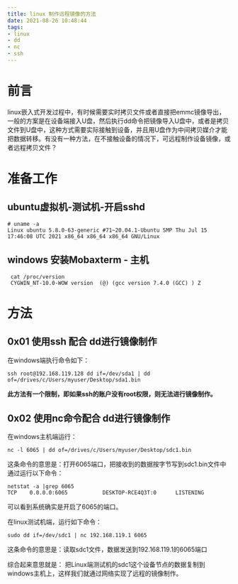 ```yaml
---
title: linux 制作远程镜像的方法
date: 2021-08-26 10:48:44
tags:
- linux
- dd
- nc
- ssh
---
```


# 前言
linux嵌入式开发过程中，有时候需要实时拷贝文件或者直接把emmc镜像导出，一般的方案是在设备端接入U盘，然后执行dd命令把镜像导入U盘中，或者是拷贝文件到U盘中，这种方式需要实际接触到设备，并且用U盘作为中间拷贝媒介才能把数据转移。有没有一种方法，在不接触设备的情况下，可远程制作设备镜像，或者远程拷贝文件？

<!--more-->

# 准备工作

## ubuntu虚拟机-测试机-开启sshd

	# uname -a
	Linux ubuntu 5.8.0-63-generic #71~20.04.1-Ubuntu SMP Thu Jul 15 17:46:08 UTC 2021 x86_64 x86_64 x86_64 GNU/Linux


## windows 安装Mobaxterm - 主机

	 cat /proc/version
	 CYGWIN_NT-10.0-WOW version  (@) (gcc version 7.4.0 (GCC) ) Z

# 方法

## 0x01 使用ssh 配合 dd进行镜像制作
在windows端执行命令如下：

	ssh root@192.168.119.128 dd if=/dev/sda1 | dd of=/drives/c/Users/myuser/Desktop/sda1.bin

**此方法有一个限制，即如果ssh的账户没有root权限，则无法进行镜像制作。**

## 0x02 使用nc命令配合 dd进行镜像制作
在windows主机端运行：

	nc -l 6065 | dd of=/drives/c/Users/myuser/Desktop/sdc1.bin

这条命令的意思是：打开6065端口，把接收到的数据按字节写到sdc1.bin文件中
通过运行以下命令：

	netstat -a |grep 6065
	TCP    0.0.0.0:6065           DESKTOP-RCE4Q3T:0      LISTENING	

可以看到系统确实是开启了6065的端口。

在linux测试机端，运行如下命令：

	sudo dd if=/dev/sdc1 | nc 192.168.119.1 6065

这条命令的意思是：读取sdc1文件，数据发送到192.168.119.1的6065端口

综合起来意思就是：
把Linux端测试机的sdc1这个设备节点的数据复制到windows主机上，这样我们就通过网络实现了远程的镜像制作。
